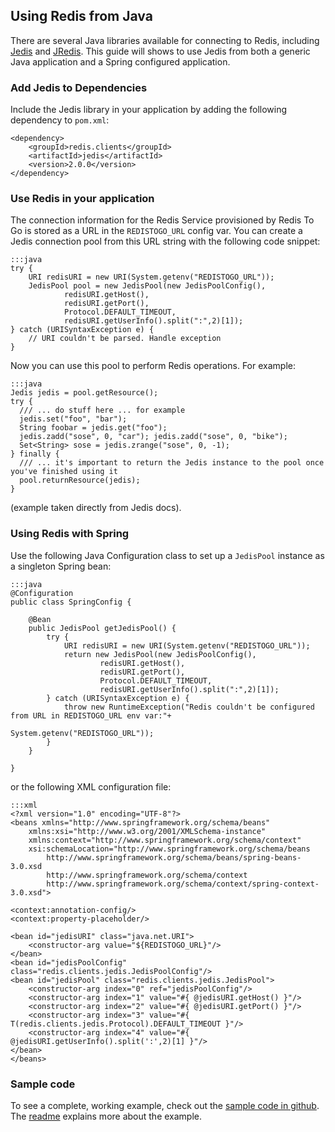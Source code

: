 ## Using Redis from Java

There are several Java libraries available for connecting to Redis, including [Jedis](https://github.com/xetorthio/jedis) and [JRedis](http://code.google.com/p/jredis/). This guide will shows to use Jedis from both a generic Java application and a Spring configured application.

### Add Jedis to Dependencies

Include the Jedis library in your application by adding the following dependency to `pom.xml`:

    <dependency>
        <groupId>redis.clients</groupId>
        <artifactId>jedis</artifactId>
        <version>2.0.0</version>
    </dependency>

### Use Redis in your application

The connection information for the Redis Service provisioned by Redis To Go is stored as a URL in the `REDISTOGO_URL` config var. You can create a Jedis connection pool from this URL string with the following code snippet:

    :::java
    try {
    	URI redisURI = new URI(System.getenv("REDISTOGO_URL"));
    	JedisPool pool = new JedisPool(new JedisPoolConfig(),
    			redisURI.getHost(),
    			redisURI.getPort(),
    			Protocol.DEFAULT_TIMEOUT,
    			redisURI.getUserInfo().split(":",2)[1]);
    } catch (URISyntaxException e) {
        // URI couldn't be parsed. Handle exception
    }

Now you can use this pool to perform Redis operations. For example:

    :::java
    Jedis jedis = pool.getResource();
    try {
      /// ... do stuff here ... for example
      jedis.set("foo", "bar");
      String foobar = jedis.get("foo");
      jedis.zadd("sose", 0, "car"); jedis.zadd("sose", 0, "bike"); 
      Set<String> sose = jedis.zrange("sose", 0, -1);
    } finally {
      /// ... it's important to return the Jedis instance to the pool once you've finished using it
      pool.returnResource(jedis);
    }

(example taken directly from Jedis docs).

### Using Redis with Spring

Use the following Java Configuration class to set up a `JedisPool` instance as a singleton Spring bean:

    :::java
    @Configuration
    public class SpringConfig {

    	@Bean
    	public JedisPool getJedisPool() {
    		try {
    			URI redisURI = new URI(System.getenv("REDISTOGO_URL"));
    			return new JedisPool(new JedisPoolConfig(),
    					redisURI.getHost(),
    					redisURI.getPort(),
    					Protocol.DEFAULT_TIMEOUT,
    					redisURI.getUserInfo().split(":",2)[1]);
    		} catch (URISyntaxException e) {
    			throw new RuntimeException("Redis couldn't be configured from URL in REDISTOGO_URL env var:"+ 
    			                            System.getenv("REDISTOGO_URL"));
    		}
    	}
	
    }

or the following XML configuration file:

    :::xml
    <?xml version="1.0" encoding="UTF-8"?>
    <beans xmlns="http://www.springframework.org/schema/beans"
        xmlns:xsi="http://www.w3.org/2001/XMLSchema-instance"
        xmlns:context="http://www.springframework.org/schema/context"
        xsi:schemaLocation="http://www.springframework.org/schema/beans
            http://www.springframework.org/schema/beans/spring-beans-3.0.xsd
            http://www.springframework.org/schema/context
            http://www.springframework.org/schema/context/spring-context-3.0.xsd">

    <context:annotation-config/>
    <context:property-placeholder/>

    <bean id="jedisURI" class="java.net.URI">
        <constructor-arg value="${REDISTOGO_URL}"/>
    </bean>
    <bean id="jedisPoolConfig" class="redis.clients.jedis.JedisPoolConfig"/>
    <bean id="jedisPool" class="redis.clients.jedis.JedisPool">
        <constructor-arg index="0" ref="jedisPoolConfig"/>
        <constructor-arg index="1" value="#{ @jedisURI.getHost() }"/>
        <constructor-arg index="2" value="#{ @jedisURI.getPort() }"/>
        <constructor-arg index="3" value="#{ T(redis.clients.jedis.Protocol).DEFAULT_TIMEOUT }"/>
        <constructor-arg index="4" value="#{ @jedisURI.getUserInfo().split(':',2)[1] }"/>
    </bean>
    </beans>

### Sample code

To see a complete, working example, check out the [sample code in github](https://github.com/heroku/devcenter-redis-java). The [readme](https://github.com/heroku/devcenter-redis-java/blob/master/README.md) explains more about the example.